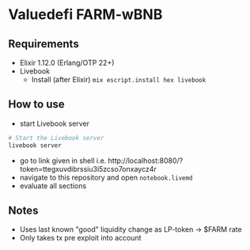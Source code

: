 # Valuedefi FARM-wBNB

## Requirements

- Elixir 1.12.0 (Erlang/OTP 22+)
- Livebook
  - Install (after Elixir)
  `mix escript.install hex livebook`

## How to use
- start Livebook server
```bash
# Start the Livebook server
livebook server
```
- go to link given in shell i.e. http://localhost:8080/?token=ttegxuvdibrssiu3i5zcso7onxaycz4r
- navigate to this repository and open `notebook.livemd`
- evaluate all sections

## Notes
- Uses last known "good" liquidity change as LP-token -> $FARM rate
- Only takes tx pre exploit into account

